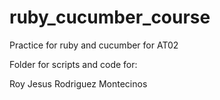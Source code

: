 # ruby_cucumber_course

Practice for ruby and cucumber for AT02

Folder for scripts and code for:

Roy Jesus Rodriguez Montecinos